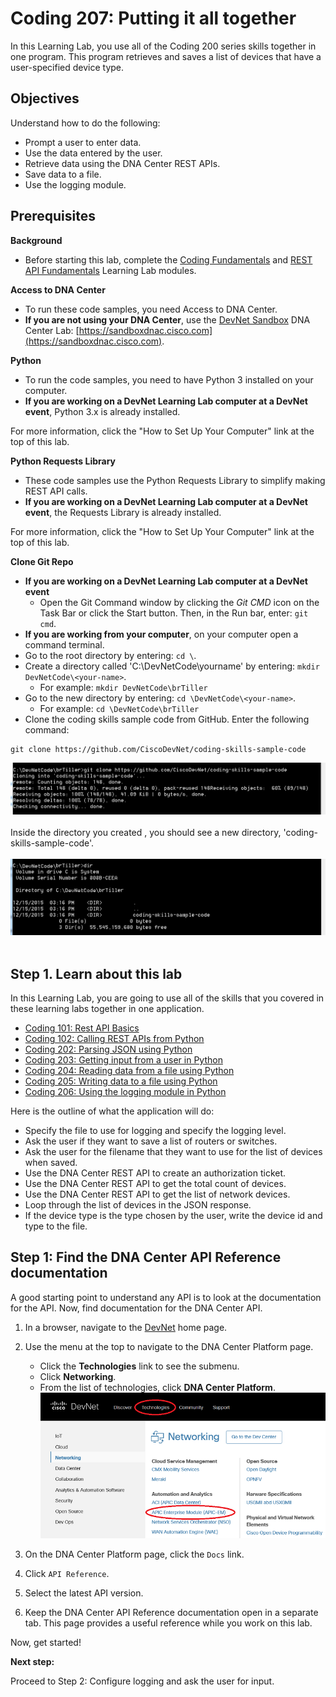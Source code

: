 # Coding 207: Putting it all together

In this Learning Lab, you use all of the Coding 200 series skills together in one program. This program retrieves and saves a list of devices that have a user-specified device type.


## Objectives

Understand how to do the following:
* Prompt a user to enter data.
* Use the data entered by the user.
* Retrieve data using the DNA Center REST APIs.
* Save data to a file.
* Use the logging module.


## Prerequisites

**Background**
* Before starting this lab, complete the [Coding Fundamentals](https://developer.cisco.com/learning/modules/programming-fundamentals) and [REST API Fundamentals](https://developer.cisco.com/learning/modules/rest-api-fundamentals) Learning Lab modules.

**Access to DNA Center**
* To run these code samples, you need Access to DNA Center.
* **If you are not using your DNA Center**, use the [DevNet Sandbox](https://developer.cisco.com/site/devnet/sandbox/) DNA Center Lab: [https://sandboxdnac.cisco.com](https://sandboxdnac.cisco.com).

**Python**
* To run the code samples, you need to have Python 3 installed on your computer.
* **If you are working on a DevNet Learning Lab computer at a DevNet event**, Python 3.x is already installed.

For more information, click the "How to Set Up Your Computer" link at the top of this lab.

**Python Requests Library**
* These code samples use the Python Requests Library to simplify making REST API calls.
* **If you are working on a DevNet Learning Lab computer at a DevNet event**, the Requests Library is already installed.

For more information, click the "How to Set Up Your Computer" link at the top of this lab.

**Clone Git Repo**
* **If you are working on a DevNet Learning Lab computer at a DevNet event**
    * Open the Git Command window by clicking the *Git CMD* icon on the Task Bar or click the Start button. Then, in the Run bar, enter: `git cmd`.
* **If you are working from your computer**, on your computer open a command terminal.
* Go to the root directory by entering: `cd \`.
* Create a directory called 'C:\DevNetCode\yourname' by entering: `mkdir DevNetCode\<your-name>`.
    * For example: `mkdir DevNetCode\brTiller`
* Go to the new directory by entering: `cd \DevNetCode\<your-name>`.
    * For example: `cd \DevNetCode\brTiller`
* Clone the coding skills sample code from GitHub. Enter the following command:
```
git clone https://github.com/CiscoDevNet/coding-skills-sample-code
```
![](assets/images/github-clone.png)<br/><br/>
Inside the directory you created , you should see a new directory, 'coding-skills-sample-code'.<br/><br/>
![](assets/images/github-clone-listing.png)<br/><br/>

## Step 1. Learn about this lab

In this Learning Lab, you are going to use all of the skills that you covered in these learning labs together in one application.

* [Coding 101: Rest API Basics](/lab/coding-101-rest-basics-ga/step/1)
* [Coding 102: Calling REST APIs from Python](/lab/coding-102-rest-python-ga/step/1)
* [Coding 202: Parsing JSON using Python](/lab/coding-202-parsing-json/step/1)
* [Coding 203: Getting input from a user in Python](/lab/coding-203-getting-input/step/1)
* [Coding 204: Reading data from a file using Python](/lab/coding-204-reading-a-file/step/1)
* [Coding 205: Writing data to a file using Python](/lab/coding-205-writing-file-ga/step/1)
* [Coding 206: Using the logging module in Python](/lab/coding-206-logging/step/1)

Here is the outline of what the application will do:

* Specify the file to use for logging and specify the logging level.
* Ask the user if they want to save a list of routers or switches.
* Ask the user for the filename that they want to use for the list of devices when saved.
* Use the DNA Center REST API to create an authorization ticket.
* Use the DNA Center REST API to get the total count of devices.
* Use the DNA Center REST API to get the list of network devices.
* Loop through the list of devices in the JSON response.
* If the device type is the type chosen by the user, write the device id and type to the file.

## Step 1: Find the DNA Center API Reference documentation

A good starting point to understand any API is to look at the documentation for the API. Now, find documentation for the DNA Center API.

1. In a browser, navigate to the [DevNet](https://developer.cisco.com/) home page.
1. Use the menu at the top to navigate to the DNA Center Platform page.
   * Click the **Technologies** link to see the submenu.
   * Click **Networking**.
   * From the list of technologies, click **DNA Center Platform**.
![](assets/images/Menu.png)

1. On the DNA Center Platform page, click the `Docs` link.
1. Click `API Reference`.
1. Select the latest API version.
1. Keep the DNA Center API Reference documentation open in a separate tab. This page provides a useful reference while you work on this lab.

Now, get started!

**Next step:**

Proceed to Step 2: Configure logging and ask the user for input.
